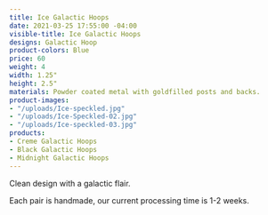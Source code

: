 ```yaml
---
title: Ice Galactic Hoops
date: 2021-03-25 17:55:00 -04:00
visible-title: Ice Galactic Hoops
designs: Galactic Hoop
product-colors: Blue
price: 60
weight: 4
width: 1.25"
height: 2.5"
materials: Powder coated metal with goldfilled posts and backs.
product-images:
- "/uploads/Ice-speckled.jpg"
- "/uploads/Ice-Speckled-02.jpg"
- "/uploads/Ice-speckled-03.jpg"
products:
- Creme Galactic Hoops
- Black Galactic Hoops
- Midnight Galactic Hoops
---
```


Clean design with a galactic flair.

Each pair is handmade, our current processing time is 1-2 weeks.